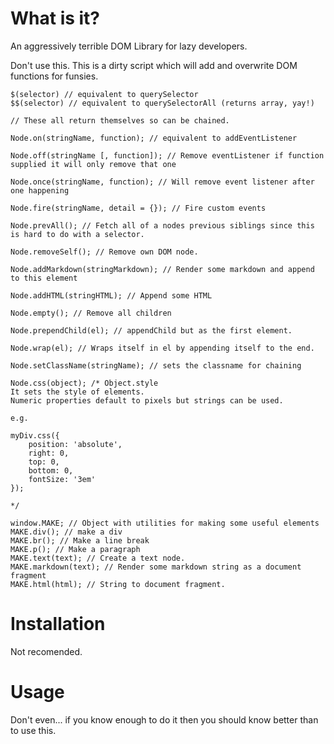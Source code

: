 # What is it?
An aggressively terrible DOM Library for lazy developers.

Don't use this. This is a dirty script which will add and overwrite DOM functions for funsies.

```
$(selector) // equivalent to querySelector
$$(selector) // equivalent to querySelectorAll (returns array, yay!)

// These all return themselves so can be chained.

Node.on(stringName, function); // equivalent to addEventListener

Node.off(stringName [, function]); // Remove eventListener if function supplied it will only remove that one

Node.once(stringName, function); // Will remove event listener after one happening

Node.fire(stringName, detail = {}); // Fire custom events

Node.prevAll(); // Fetch all of a nodes previous siblings since this is hard to do with a selector.

Node.removeSelf(); // Remove own DOM node.

Node.addMarkdown(stringMarkdown); // Render some markdown and append to this element

Node.addHTML(stringHTML); // Append some HTML

Node.empty(); // Remove all children 

Node.prependChild(el); // appendChild but as the first element.

Node.wrap(el); // Wraps itself in el by appending itself to the end.

Node.setClassName(stringName); // sets the classname for chaining

Node.css(object); /* Object.style
It sets the style of elements.
Numeric properties default to pixels but strings can be used.

e.g.

myDiv.css({
	position: 'absolute',
	right: 0,
	top: 0,
	bottom: 0,
	fontSize: '3em'
});

*/

window.MAKE; // Object with utilities for making some useful elements
MAKE.div(); // make a div
MAKE.br(); // Make a line break
MAKE.p(); // Make a paragraph
MAKE.text(text); // Create a text node.
MAKE.markdown(text); // Render some markdown string as a document fragment
MAKE.html(html); // String to document fragment.

```

# Installation

Not recomended.

# Usage

Don't even... if you know enough to do it then you should know better than to use this.
